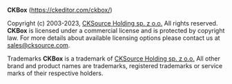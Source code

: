 **CKBox** (https://ckeditor.com/ckbox/)

Copyright (c) 2003-2023, [CKSource Holding sp. z o.o.](https://cksource.com/) All rights reserved.
**CKBox** is licensed under a commercial license and is protected by copyright law. For more details about available licensing options please contact us at [sales@cksource.com](mailto:sales@cksource.com).

Trademarks
**CKBox** is a trademark of [CKSource Holding sp. z o.o.](https://cksource.com/) All other brand and product names are trademarks, registered trademarks or service marks of their respective holders.
